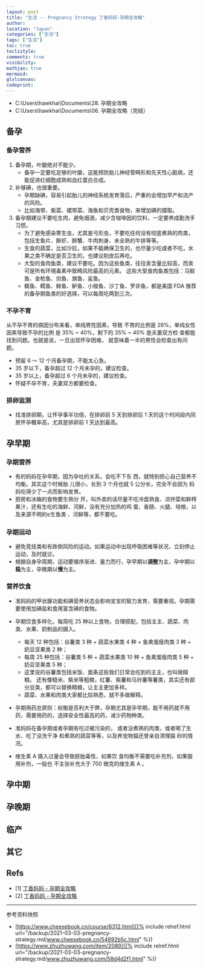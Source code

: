 ```yaml
---
layout: post
title: "生活 -- Pregnancy Strategy 丁香妈妈·孕期全攻略"
author:
location: "Japan"
categories: ["生活"]
tags: ["生活"]
toc: true
toclistyle:
comments: true
visibility:
mathjax: true
mermaid:
glslcanvas:
codeprint:
---
```


* C:\Users\hawkhai\Documents\28. 孕期全攻略
* C:\Users\hawkhai\Documents\06. 孕期全攻略（完结）


## 备孕


### 备孕营养

1. 备孕期，叶酸绝对不能少。
    * 备孕一定要吃足够的叶酸，这能预防胎儿神经管畸形和先天性心脏病，还能促进红细胞成熟和血红蛋白合成。
2. 补够碘，也很重要。
    * 孕期缺碘，容易引起胎儿的神经系统发育落后，严重的会增加早产和流产的⻛险。
    * 比如海带、紫菜、裙带菜、海⻥和⻉壳类⻝物，来增加碘的摄取。
3. 备孕期建议不要吃生肉，避免烟酒，减少含咖啡因的饮料，一定要养成勤洗手习惯。
    * 为了避免感染寄生虫，尤其是弓形虫，不要吃任何没有彻底煮熟的肉类，包括生⻥片、醉虾、醉蟹、牛肉刺身、未全熟的牛排等等。
    * 生⻝的蔬菜，比如沙拉，如果不能确保卫生的，也尽量少吃或者不吃，水果之类不确定是否卫生的，也建议削皮后再吃。
    * 大型的⻝肉⻥类，建议不要吃。因为这些⻥类，往往汞含量比较高，而汞可是所有环境毒素中致畸⻛险最高的元素。
        这些大型⻝肉⻥类包括：⻢鲛⻥、金枪⻥、剑⻥、旗⻥、鲨⻥。
    * 鲭⻥、鳕⻥、鲱⻥、鲈⻥、小梭⻥、沙丁⻥、罗非⻥，都是美国 FDA 推荐的备孕期⻥类的好选择，可以每周吃两到三次。


### 不孕不育

从不孕不育的病因分布来看，单纯男性因素，导致
不育的比例是 26%，单纯女性因素导致不孕的比例
是 35% ~ 40%，剩下的 35% ~ 40% 是夫妻双方检
查都能找到问题。也就是说，一旦出现怀孕困难，
就意味着一半的男性会检查出有问题。

* 预留 6 ～ 12 个月备孕期，不能太心急。
* 35 岁以下，备孕超过 12 个月未孕的，建议检查。
* 35 岁以上，备孕超过 6 个月未孕的，建议检查。
* 怀疑不孕不育，夫妻双方都要检查。


### 排卵监测

* 找准排卵期，让怀孕事半功倍，在排卵前 5 天到排卵后 1 天的这个时间段内同房怀孕概率高，尤其是排卵前 1 天达到最高。


## 孕早期


### 孕期营养

* 有的妈妈在孕早期，因为孕吐的关系，会吃不下东
⻄，就特别担心自己营养不均衡。其实这个时候胎
儿很小，⻓到 3 个月也就 5 公分⻓，完全不会因为
妈妈吃得少了一点而影响发育。
* 厨房和冰箱的⻝物要生熟分
开，叫外卖的话尽量不吃冷盘熟⻝、凉拌菜和鲜榨
果汁，还有生吃的海鲜、河鲜，没有充分加热的鸡
蛋、香肠、火腿、培根，以及来源不明的ᰀ生⻥类
、河鲜等，都不要吃。


### 孕期运动

* 避免竞技类和有跌倒风险的运动。如果运动中出现呼吸困难等状况，立刻停止运动，及时就诊。
* 根据自身孕周期，运动要循序渐进、量力而行，孕早期以**调整**为主，孕中期以**稳**为主，孕晚期以**慢**为主。


### 营养饮食

* 准妈妈的甲状腺功能和碘营养状态会影响宝宝的智力发育，需要重视。孕期需要使用加碘盐和食用富含碘的食物。
* 孕期饮食多样化，每周吃 25 种以上食物，合理搭配，包括主主、蔬菜、肉类、水果、奶制品的摄入。
    * 每天 12 种包括：谷薯类 3 种 + 蔬菜水果类 4 种 + 鱼禽蛋瘦肉类 3 种 + 奶豆坚果类 2 种；
    * 每周 25 种包括：谷薯类 5 种 + 蔬菜水果类 10 种 + 鱼禽蛋瘦肉类 5 种 + 奶豆坚果类 5 种；
    * 这里说的谷薯类包括米饭、面条这些我们日常会吃到的主主，也叫做精粮。
        还有像糙米、紫米等粗粮，红薯、紫薯和马铃薯等薯类，其实还有部分豆类，都可以替换精粮，让主主更加多样。
    * 蔬菜、水果和肉类大家都比较熟悉，就不多做解释。

* 孕期用药总原则：权衡是否利大于弊，孕期尤其是孕早期，能不用药就不用药，需要用药的，选择安全性最高的药，减少药物种类。
* 准妈妈在备孕期或者孕期有吃过被污染的，
或者没煮熟的肉类，或者喝了生水、吃了没洗干净
和煮熟的蔬菜等等，以及养宠物猫还曾亲自清理猫
砂的情况。
* 维生素 A 摄入过量会导致胚胎毒性，如果饮
⻝均衡不需要吃补充剂，如果服用补剂，一般也
不主张补充大于 700 微克的维生素 A 。


## 孕中期


## 孕晚期


## 临产


## 其它


## Refs

- [1] [丁香妈妈 - 孕期全攻略](https://www.cheesebook.cn/course/6312.html)
- [2] [丁香妈妈 - 孕期全攻略](https://www.zhuzhuwang.com/item/2089)

<hr class='reviewline'/>
<p class='reviewtip'><script type='text/javascript' src='{% include relref.html url="/assets/reviewjs/blogs/2021-03-03-pregnancy-strategy.md.js" %}'></script></p>
<font class='ref_snapshot'>参考资料快照</font>

- [https://www.cheesebook.cn/course/6312.html]({% include relref.html url="/backup/2021-03-03-pregnancy-strategy.md/www.cheesebook.cn/54892b5c.html" %})
- [https://www.zhuzhuwang.com/item/2089]({% include relref.html url="/backup/2021-03-03-pregnancy-strategy.md/www.zhuzhuwang.com/58d4d2f1.html" %})
